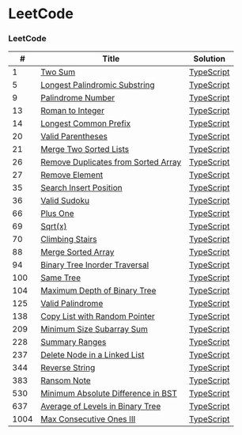 LeetCode
========

### LeetCode
| # | Title | Solution |
|---| ----- | -------- |
|1|[Two Sum](https://leetcode.com/problems/two-sum/)|[TypeScript](../master/1-two-sum.ts)|
|5|[Longest Palindromic Substring](https://leetcode.com/problems/longest-palindromic-substring/)|[TypeScript](../master/5-longest-palindromic-substring.ts)|
|9|[Palindrome Number](https://leetcode.com/problems/palindrome-number/)|[TypeScript](../master/9-palindrome-number.ts)|
|13|[Roman to Integer](https://leetcode.com/problems/roman-to-integer/)|[TypeScript](../master/13-roman-to-Integer.ts)|
|14|[Longest Common Prefix](https://leetcode.com/problems/longest-common-prefix/)|[TypeScript](../master/14-longest-common-prefix.ts)|
|20|[Valid Parentheses](https://leetcode.com/problems/valid-parentheses/)|[TypeScript](../master/20-valid-parentheses.ts)|
|21|[Merge Two Sorted Lists](https://leetcode.com/problems/merge-two-sorted-lists/)|[TypeScript](../master/21-merge-two-sorted-lists.ts)|
|26|[Remove Duplicates from Sorted Array](https://leetcode.com/problems/remove-duplicates-from-sorted-array/)|[TypeScript](../master/26-remove-duplicates-from-sorted-array.ts)|
|27|[Remove Element](https://leetcode.com/problems/remove-element/description/)|[TypeScript](../master/27-remove-element.ts)|
|35|[Search Insert Position](https://leetcode.com/problems/search-insert-position/description/)|[TypeScript](../master/35-search-insert-position.ts)|
|36|[Valid Sudoku](https://leetcode.com/problems/valid-sudoku/description/)|[TypeScript](../master/36-valid-sudoku.ts)|
|66|[Plus One](https://leetcode.com/problems/plus-one/submissions/)|[TypeScript](../master/66-plus-one.ts)|
|69|[Sqrt(x)](https://leetcode.com/problems/sqrtx/)|[TypeScript](../master/69-sqrtx.ts)|
|70|[Climbing Stairs](https://leetcode.com/problems/climbing-stairs/)|[TypeScript](../master/70-climbing-stairs.ts)|
|88|[Merge Sorted Array](https://leetcode.com/problems/merge-sorted-array/)|[TypeScript](../master/88-merge-sorted-array.ts)|
|94|[Binary Tree Inorder Traversal](https://leetcode.com/problems/binary-tree-inorder-traversal/)|[TypeScript](../master/94-binary-tree-inorder-traversal.ts)|
|100|[Same Tree](https://leetcode.com/problems/same-tree/)|[TypeScript](../master/100-same-tree.ts)|
|104|[Maximum Depth of Binary Tree](https://leetcode.com/problems/maximum-depth-of-binary-tree/)|[TypeScript](../master/104-maximum-depth-of-binary-tree.ts)|
|125|[Valid Palindrome](https://leetcode.com/problems/valid-palindrome/description/)|[TypeScript](../master/125-valid-palindrome.ts)|
|138|[Copy List with Random Pointer](https://leetcode.com/problems/copy-list-with-random-pointer/)|[TypeScript](../master/138-copy-list-with-random-pointer.ts)|
|209|[Minimum Size Subarray Sum](https://leetcode.com/problems/minimum-size-subarray-sum/)|[TypeScript](../master/209-minimum-size-subarray-sum.ts)|
|228|[Summary Ranges](https://leetcode.com/problems/summary-ranges/description/)|[TypeScript](../master/228-summary-ranges.ts)|
|237|[Delete Node in a Linked List](https://leetcode.com/problems/delete-node-in-a-linked-list/)|[TypeScript](../master/237-delete-node-in-a-linked-list.ts)|
|344|[Reverse String](https://leetcode.com/problems/reverse-string/)|[TypeScript](../master/344-reverse-string.ts)|
|383|[Ransom Note](https://leetcode.com/problems/ransom-note/)|[TypeScript](../master/383-ransom-note.ts)|
|530|[Minimum Absolute Difference in BST](https://leetcode.com/problems/minimum-absolute-difference-in-bst/description/)|[TypeScript](../master/530-minimum-absolute-difference-in-bst.ts)|
|637|[Average of Levels in Binary Tree](https://leetcode.com/problems/average-of-levels-in-binary-tree/)|[TypeScript](../master/637-average-of-levels-in-binary-tree.ts)|
|1004|[Max Consecutive Ones III](https://leetcode.com/problems/max-consecutive-ones-iii/)|[TypeScript](../master/1004-max-consecutive-ones-iii.ts)|
